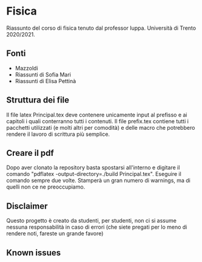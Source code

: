 # Fisica
Riassunto del corso di fisica tenuto dal professor Iuppa. Università di Trento 2020/2021.

## Fonti
* Mazzoldi
* Riassunti di Sofia Mari
* Riassunti di Elisa Pettinà

## Struttura dei file
Il file latex Principal.tex deve contenere unicamente input al prefisso e ai capitoli i quali conterranno tutti i contenuti. Il
file prefix.tex contiene tutti i pacchetti utilizzati (e molti altri per comodità) e delle macro che potrebbero rendere il lavoro
di scrittura più semplice.

## Creare il pdf
Dopo aver clonato la repository basta spostarsi all'interno e digitare il comando "pdflatex -output-directory=./build Principal.tex". Eseguire il comando
sempre due volte. Stamperà un gran numero di warnings, ma di quelli non ce ne preoccupiamo.

## Disclaimer
Questo progetto è creato da studenti, per studenti, non ci si assume nessuna responsabilità in caso di errori (che siete
pregati per lo meno di rendere noti, fareste un grande favore)

## Known issues
